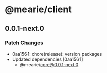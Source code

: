 # @mearie/client

## 0.0.1-next.0

### Patch Changes

- 0aa1561: chore(release): version packages
- Updated dependencies [0aa1561]
  - @mearie/core@0.0.1-next.0
